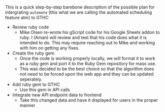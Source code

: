 This is a quick step-by-step barebone description of the possible plan for intergrating `automate` (this what we are calling the automated scheduling feature atm) to GTHC

- Review ruby code
  - Mike Olsen re-wrote his gScript code for his Google Sheets addon to ruby. I (Aman) will review and test that his code does what it is intended to do. This may require reaching out to Mike and working with him on getting any fixes.
- Create the ruby gem
  - Once the code is working properly locally, we will format it to work as a ruby gem and port it to the Ruby Gem repository for mass use.
  - This was decided to be the best choice so that the algorithm does not need to be forced upon the web app and they can be updated seperately.
- Add ruby gem to GTHC
  - Use this gem in API calls 
- Integrate new API endpoint data to frontend
  - Take this changed data and have it displayed for users in the proper manner
